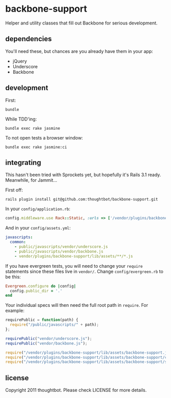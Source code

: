 # backbone-support

Helper and utility classes that fill out Backbone for serious development.

## dependencies

You'll need these, but chances are you already have them in your app:

* jQuery
* Underscore
* Backbone

## development

First:

    bundle

While TDD'ing:

    bundle exec rake jasmine

To not open tests a browser window:

    bundle exec rake jasmine:ci

## integrating

This hasn't been tried with Sprockets yet, but hopefully it's Rails 3.1 ready.
Meanwhile, for Jammit...

First off:

    rails plugin install git@github.com:thoughtbot/backbone-support.git

In your `config/application.rb`:

``` ruby
config.middleware.use Rack::Static, :urls => ['/vendor/plugins/backbone-support/lib/assets']
```

And in your `config/assets.yml`:

``` yaml
javascripts:
  common:
    - public/javascripts/vendor/underscore.js
    - public/javascripts/vendor/backbone.js
    - vendor/plugins/backbone-support/lib/assets/**/*.js
```

If you have evergreen tests, you will need to change your `require` statements since these files
live in `vendor/`. Change `config/evergreen.rb` to be this:

``` ruby
Evergreen.configure do |config|
  config.public_dir = '.'
end
```

Your individual specs will then need the full root path in `require`. For example:


``` js
requirePublic = function(path) {
  require("/public/javascripts/" + path);
};

requirePublic("vendor/underscore.js");
requirePublic("vendor/backbone.js");

require("/vendor/plugins/backbone-support/lib/assets/backbone-support.js");
require("/vendor/plugins/backbone-support/lib/assets/backbone-support/composite_view.js");
require("/vendor/plugins/backbone-support/lib/assets/backbone-support/swapping_router.js");
```

## license

Copyright 2011 thoughtbot. Please check LICENSE for more details.
